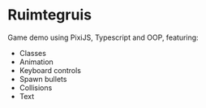 # Ruimtegruis

Game demo using PixiJS, Typescript and OOP, featuring:

- Classes
- Animation
- Keyboard controls
- Spawn bullets
- Collisions
- Text
